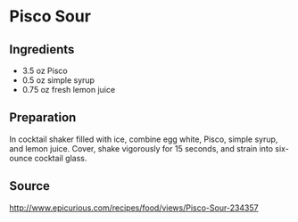 Pisco Sour
==========

Ingredients
-----------
* 3.5 oz Pisco
* 0.5 oz simple syrup
* 0.75 oz fresh lemon juice

Preparation
-----------
In cocktail shaker filled with ice, combine egg white, Pisco, simple syrup, and 
lemon juice. Cover, shake vigorously for 15 seconds, and strain into six-ounce 
cocktail glass.

Source
------
http://www.epicurious.com/recipes/food/views/Pisco-Sour-234357
